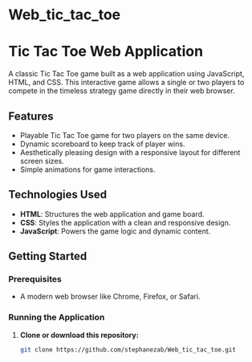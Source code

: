 # Web_tic_tac_toe
 
# Tic Tac Toe Web Application

A classic Tic Tac Toe game built as a web application using JavaScript, HTML, and CSS. This interactive game allows a single or two players to compete in the timeless strategy game directly in their web browser.

## Features

- Playable Tic Tac Toe game for two players on the same device.
- Dynamic scoreboard to keep track of player wins.
- Aesthetically pleasing design with a responsive layout for different screen sizes.
- Simple animations for game interactions.

## Technologies Used

- **HTML**: Structures the web application and game board.
- **CSS**: Styles the application with a clean and responsive design.
- **JavaScript**: Powers the game logic and dynamic content.

## Getting Started

### Prerequisites

- A modern web browser like Chrome, Firefox, or Safari.

### Running the Application

1. **Clone or download this repository:**
   ```bash
   git clone https://github.com/stephanezab/Web_tic_tac_toe.git
